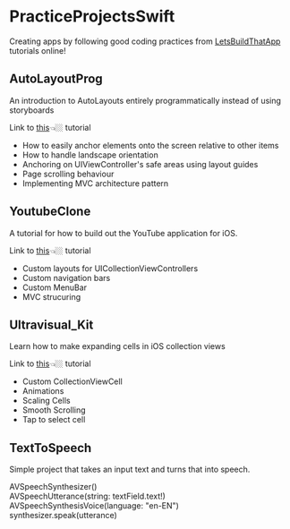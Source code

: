 # PracticeProjectsSwift
Creating apps by following good coding practices from [LetsBuildThatApp](https://www.youtube.com/channel/UCuP2vJ6kRutQBfRmdcI92mA) 
tutorials online!

## AutoLayoutProg
An introduction to AutoLayouts entirely programmatically instead of using storyboards

Link to [this](https://www.youtube.com/playlist?list=PL0dzCUj1L5JHdeOlzJtp5zlsdrliJTC7F)👈🏼 tutorial
* How to easily anchor elements onto the screen relative to other items
* How to handle landscape orientation
* Anchoring on UIViewController's safe areas using layout guides
* Page scrolling behaviour 
* Implementing MVC architecture pattern

## YoutubeClone
A tutorial for how to build out the YouTube application for iOS.

Link to [this](https://www.youtube.com/playlist?list=PL0dzCUj1L5JGKdVUtA5xds1zcyzsz7HLj)👈🏼 tutorial
* Custom layouts for UICollectionViewControllers
* Custom navigation bars
* Custom MenuBar
* MVC strucuring

## Ultravisual_Kit
Learn how to make expanding cells in iOS collection views

Link to [this](https://www.raywenderlich.com/7246-expanding-cells-in-ios-collection-views)👈🏼 tutorial
* Custom CollectionViewCell
* Animations
* Scaling Cells
* Smooth Scrolling
* Tap to select cell

## TextToSpeech
Simple project that takes an input text and turns that into speech.

AVSpeechSynthesizer()  
AVSpeechUtterance(string: textField.text!)  
AVSpeechSynthesisVoice(language: "en-EN")  
synthesizer.speak(utterance)  
